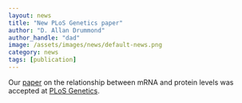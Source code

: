 ```yaml
---
layout: news
title: "New PLoS Genetics paper"
author: "D. Allan Drummond"
author_handle: "dad"
image: /assets/images/news/default-news.png
category: news
tags: [publication]
---
```

Our [paper][1] on the relationship between mRNA and protein levels was accepted at [PLoS Genetics].

[PLoS Genetics]: http://www.plosgenetics.org
[1]: http://biorxiv.org/content/early/2014/12/26/009472